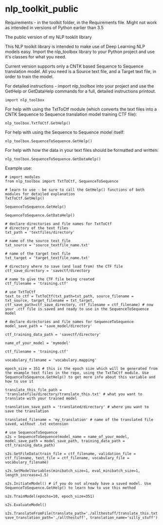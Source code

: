 # nlp_toolkit_public
Requirements - in the toolkit folder, in the Requirements file.
Might not work as intended in versions of Python earlier than 3.5

The public version of my NLP tooklit library

This NLP toolkit library is intended to make use of Deep Learning NLP models easy.
Import the nlp_toolbox library to your Python project and use it's classes for what you need.

Current version supports only a CNTK based Sequence to Sequence translation model. All you need is a Source text file, and a Target text file, in order to train the model. 

For detailed instructions - import nlp_toolbox into your project and use the GetHelp or GetDataHelp commands for a full, detailed instructions printout.

```
import nlp_toolbox
```

For help with using the TxtToCtf module (which converts the text files into a CNTK Sequence to Sequence translation model training CTF file):
```
nlp_toolbox.TxtToCtf.GetHelp()
```

For help with using the Sequence to Sequence model itself:
```
nlp_toolbox.SequenceToSequence.GetHelp()
```

For help with how the data in your text files should be formatted and written:
```
nlp_toolbox.SequenceToSequence.GetDataHelp()
```


Example use:
```
# import modules
from nlp_toolbox import TxtToCtf, SequenceToSequence
```
```
# learn to use - be sure to call the GetHelp() functions of both modules for detailed explanation
TxtToCtf.GetHelp()

SequenceToSequence.GetHelp()

SequenceToSequence.GetDataHelp()
```
```
# declare directories and file names for TxtToCtf
# directory of the text files
txt_path = 'textfiles/directory'

# name of the source text file
txt_source = 'source_textfile_name.txt'

# name of the target text file
txt_target = 'target_textfile_name.txt'

# directory where to save (and load from) the CTF file
ctf_save_directory = 'savectf/directory

# name to give the CTF file being created
ctf_filename = 'training.ctf'
```
```
# use TxtToCtf
text_to_ctf = TxtToCtf(txt_path=txt_path, source_filename = txt_source, target_filename = txt_target, ctf_save_path=ctf_save_directory, ctf_filename = ctf_filename) # now your .ctf file is saved and ready to use in the SequenceToSequence model
```
```
# declare directories and file names for SequenceToSequence
model_save_path = 'save_model/directory'

ctf_training_data_path = 'savectf/directory'

name_of_your_model = 'mymodel'

ctf_filename = 'training.ctf'

vocabulary_filename = 'vocabulary.mapping'

epoch_size = 351 # this is the epoch size which will be generated from the example text files in the repo, using the TxtToCtf module. Use SequenceToSequence.GetHelp() to get more info about this variable and how to use it

translate_this_file_path = 'translatefile/directory/translate_this.txt' # what you want to translate with your trained model

translation_save_path = 'translated/directory' # where you want to save the translation

translated_filename = 'my_translation' # name of the translated file saved, without .txt extension
```
```
# use SequenceToSequence
s2s = SequenceToSequence(model_name = name_of_your_model, model_save_path = model_save_path, training_data_path = ctf_training_data_path)

s2s.SetFileData(train_file = ctf_filename, validation_file = ctf_filename, test_file = ctf_filename, vocabulary_file = vocabulary_filename)

s2s.SetModelVariables(minibatch_size=1, eval_minibatch_size=1, length_increase=1.5)

s2s.InitiateModel() # if you do not already have a saved model. Use SequenceToSequence.GetHelp() to learn how to use this method

s2s.TrainModel(epochs=10, epoch_size=351)

s2s.EvaluateModel()

s2s.TranslateFromFile(translate_path='./allthestuff/translate_this.txt', save_translation_path='./allthestuff', translation_name='silly_stuff')
```

